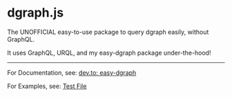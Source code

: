 # dgraph.js

The UNOFFICIAL easy-to-use package to query dgraph easily, without GraphQL.

It uses GraphQL, URQL, and my easy-dgraph package under-the-hood!
________

For Documentation, see: [dev.to: easy-dgraph](https://dev.to/jdgamble555/easy-dgraph-create-dgraph-graphql-on-the-fly-10bm)

For Examples, see: [Test File](https://github.com/jdgamble555/easy-dgraph/blob/master/src/lib/easy-dgraph.test.ts)
